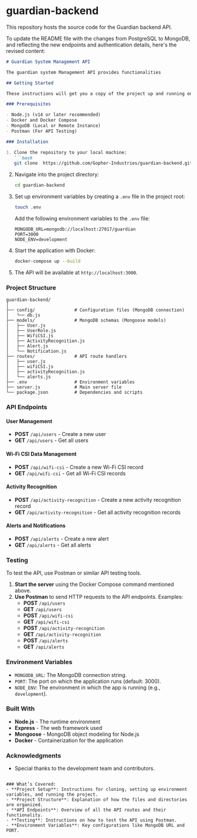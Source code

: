 # guardian-backend
This repository hosts the source code for the Guardian backend API.

To update the README file with the changes from PostgreSQL to MongoDB, and reflecting the new endpoints and authentication details, here's the revised content:

```markdown
# Guardian System Management API

The guardian system Management API provides functionalities 

## Getting Started

These instructions will get you a copy of the project up and running on your local machine for development and testing purposes.

### Prerequisites

- Node.js (v14 or later recommended)
- Docker and Docker Compose
- MongoDB (Local or Remote Instance)
- Postman (For API Testing)

### Installation

1. Clone the repository to your local machine:
   ```bash
   git clone  https://github.com/Gopher-Industries/guardian-backend.git
   ```

2. Navigate into the project directory:
   ```bash
   cd guardian-backend
   ```

3. Set up environment variables by creating a `.env` file in the project root:
   ```bash
   touch .env
   ```
   Add the following environment variables to the `.env` file:
   ```plaintext
   MONGODB_URL=mongodb://localhost:27017/guardian
   PORT=3000
   NODE_ENV=development
   ```

4. Start the application with Docker:
   ```bash
   docker-compose up --build
   ```

5. The API will be available at `http://localhost:3000`.

### Project Structure

```
guardian-backend/
│
├── config/               # Configuration files (MongoDB connection)
│   └── db.js
├── models/               # MongoDB schemas (Mongoose models)
│   ├── User.js
│   ├── UserRole.js
│   ├── WifiCSI.js
│   ├── ActivityRecognition.js
│   ├── Alert.js
│   └── Notification.js
├── routes/               # API route handlers
│   ├── user.js
│   ├── wifiCSI.js
│   ├── activityRecognition.js
│   └── alerts.js
├── .env                  # Environment variables
├── server.js             # Main server file
└── package.json          # Dependencies and scripts
```

### API Endpoints

#### User Management

- **POST** `/api/users` - Create a new user
- **GET** `/api/users` - Get all users

#### Wi-Fi CSI Data Management

- **POST** `/api/wifi-csi` - Create a new Wi-Fi CSI record
- **GET** `/api/wifi-csi` - Get all Wi-Fi CSI records

#### Activity Recognition

- **POST** `/api/activity-recognition` - Create a new activity recognition record
- **GET** `/api/activity-recognition` - Get all activity recognition records

#### Alerts and Notifications

- **POST** `/api/alerts` - Create a new alert
- **GET** `/api/alerts` - Get all alerts

### Testing

To test the API, use Postman or similar API testing tools.

1. **Start the server** using the Docker Compose command mentioned above.
2. **Use Postman** to send HTTP requests to the API endpoints. Examples:
   - **POST** `/api/users`
   - **GET** `/api/users`
   - **POST** `/api/wifi-csi`
   - **GET** `/api/wifi-csi`
   - **POST** `/api/activity-recognition`
   - **GET** `/api/activity-recognition`
   - **POST** `/api/alerts`
   - **GET** `/api/alerts`

### Environment Variables

- `MONGODB_URL`: The MongoDB connection string.
- `PORT`: The port on which the application runs (default: 3000).
- `NODE_ENV`: The environment in which the app is running (e.g., `development`).

### Built With

- **Node.js** - The runtime environment
- **Express** - The web framework used
- **Mongoose** - MongoDB object modeling for Node.js
- **Docker** - Containerization for the application


### Acknowledgments

- Special thanks to the development team and contributors.

```

### What’s Covered:
- **Project Setup**: Instructions for cloning, setting up environment variables, and running the project.
- **Project Structure**: Explanation of how the files and directories are organized.
- **API Endpoints**: Overview of all the API routes and their functionality.
- **Testing**: Instructions on how to test the API using Postman.
- **Environment Variables**: Key configurations like MongoDB URL and PORT.
